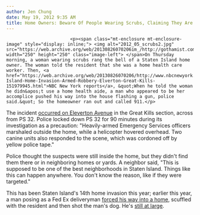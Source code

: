 ```yaml
---
author: Jen Chung
date: May 19, 2012 9:35 AM
title: Home Owners: Beware Of People Wearing Scrubs, Claiming They Are Home Health Aides
---
```



                            
                            
                            
                            <p><span class="mt-enclosure mt-enclosure-image" style="display: inline;"> <img alt="2012_05_scrubs2.jpg" src="https://web.archive.org/web/20130826070206im_/http://gothamist.com/attachments/jen/2012_05_scrubs2.jpg" width="250" height="250" class="image-left"> </span>On Thursday morning, a woman wearing scrubs rang the bell of a Staten Island home owner. The woman told the resident that she was a home health care worker. Then, <a href="https://web.archive.org/web/20130826070206/http://www.nbcnewyork.com/news/local/Staten-Island-Home-Invasion-Armed-Robbery-Elverton-Great-Kills-151979945.html">NBC New York reports</a>, &quot;When he told the woman he didn&apos;t use a home health aide, a man who appeared to be her accomplice pushed his way into the house flashing a gun, police said.&quot; So the homeowner ran out and called 911.</p>

<p>The incident <a href="https://web.archive.org/web/20130826070206/http://www.silive.com/news/index.ssf/2012/05/staten_islland_home-invasion_s.html">occurred on Eleverton Avenue</a> in the Great Kills section, across from PS 32.  Police locked down PS 32 for 90 minutes during its investigation as a precaution: &quot;Heavily-armed Emergency Services officers marshaled outside the home, while a helicopter hovered overhead. Two canine units also responded to the scene, which was cordoned off by yellow police tape.&quot; </p>

<p>Police thought the suspects were still inside the home, but they didn&apos;t find them there or in neighboring homes or yards.  A neighbor said, &quot;This is supposed to be one of the best neighborhoods in Staten Island. Things like this can happen anywhere. You don&apos;t know the reason, like if they were targeted.&quot; </p>

<p>This has been Staten Island&apos;s 14th home invasion this year; earlier this year, a man posing as a Fed Ex deliveryman <a href="https://web.archive.org/web/20130826070206/http://gothamist.com/2012/04/04/hero_hound_takes_bullet_in_the_head.php">forced his way into a home</a>, scuffled with the resident and then shot the man&apos;s dog. He&apos;s <a href="https://web.archive.org/web/20130826070206/http://gothamist.com/2012/04/19/fed_ex_faker.php">still at large</a>.</p>
                            
                            
                            